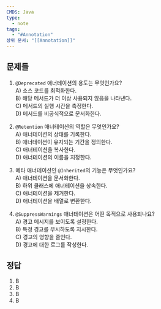 ```yaml
---
CMDS: Java
type:
  - note
tags:
  - "#Annotation"
상위 문서: "[[Annotation]]"
---
```


## 문제들

1. `@Deprecated` 애너테이션의 용도는 무엇인가요?  
   A) 소스 코드를 최적화한다.  
   B) 해당 메서드가 더 이상 사용되지 않음을 나타낸다.  
   C) 메서드의 실행 시간을 측정한다.  
   D) 메서드를 비공식적으로 문서화한다.  

2. `@Retention` 애너테이션의 역할은 무엇인가요?  
   A) 애너테이션의 상태를 기록한다.  
   B) 애너테이션이 유지되는 기간을 정의한다.  
   C) 애너테이션을 복사한다.  
   D) 애너테이션의 이름을 지정한다.  

3. 메타 애너테이션인 `@Inherited`의 기능은 무엇인가요?  
   A) 애너테이션을 문서화한다.  
   B) 하위 클래스에 애너테이션을 상속한다.  
   C) 애너테이션을 제거한다.  
   D) 애너테이션을 배열로 변환한다.  

4. `@SuppressWarnings` 애너테이션은 어떤 목적으로 사용되나요?  
   A) 경고 메시지를 보이도록 설정한다.  
   B) 특정 경고를 무시하도록 지시한다.  
   C) 경고의 영향을 줄인다.  
   D) 경고에 대한 로그를 작성한다.  

## 정답

1. B  
2. B  
3. B  
4. B  
